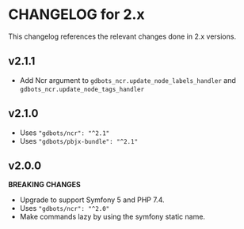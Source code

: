# CHANGELOG for 2.x
This changelog references the relevant changes done in 2.x versions.


## v2.1.1
* Add Ncr argument to `gdbots_ncr.update_node_labels_handler` and `gdbots_ncr.update_node_tags_handler`


## v2.1.0
* Uses `"gdbots/ncr": "^2.1"`
* Uses `"gdbots/pbjx-bundle": "^2.1"`


## v2.0.0
__BREAKING CHANGES__

* Upgrade to support Symfony 5 and PHP 7.4.
* Uses `"gdbots/ncr": "^2.0"`
* Make commands lazy by using the symfony static name.
